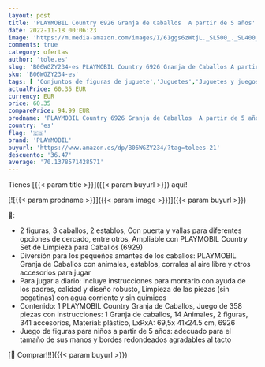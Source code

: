 ```yaml
---
layout: post
title: 'PLAYMOBIL Country 6926 Granja de Caballos  A partir de 5 años'
date: 2022-11-18 00:06:23
image: 'https://m.media-amazon.com/images/I/61ggs6zWtjL._SL500_._SL400_.jpg'
comments: true
category: ofertas
author: 'tole.es'
slug: 'B06WGZY234-es PLAYMOBIL Country 6926 Granja de Caballos A partir de 5 años'
sku: 'B06WGZY234-es'
tags: [ 'Conjuntos de figuras de juguete','Juguetes','Juguetes y juegos','Muñecos y figuras','playmobil','🇪🇸', ]
actualPrice: 60.35 EUR
currency: EUR
price: 60.35
comparePrice: 94.99 EUR
prodname: 'PLAYMOBIL Country 6926 Granja de Caballos  A partir de 5 años'
country: 'es'
flag: '🇪🇸'
brand: 'PLAYMOBIL'
buyurl: 'https://www.amazon.es/dp/B06WGZY234/?tag=tolees-21'
descuento: '36.47'
average: '70.1378571428571'
---
```


Tienes [{{< param title >}}]({{< param buyurl >}}) aqui!

[![{{< param prodname >}}]({{< param image >}})]({{< param buyurl >}})

🔎:

- 2 figuras, 3 caballos, 2 establos, Con puerta y vallas para diferentes opciones de cercado, entre otros, Ampliable con PLAYMOBIL Country Set de Limpieza para Caballos (6929)
- Diversión para los pequeños amantes de los caballos: PLAYMOBIL Granja de Caballos con animales, establos, corrales al aire libre y otros accesorios para jugar
- Para jugar a diario: Incluye instrucciones para montarlo con ayuda de los padres, calidad y diseño robusto, Limpieza de las piezas (sin pegatinas) con agua corriente y sin químicos
- Contenido: 1 PLAYMOBIL Country Granja de Caballos, Juego de 358 piezas con instrucciones: 1 Granja de caballos, 14 Animales, 2 figuras, 341 accesorios, Material: plástico, LxPxA: 69,5x 41x24.5 cm, 6926
- Juego de figuras para niños a partir de 5 años: adecuado para el tamaño de sus manos y bordes redondeados agradables al tacto

[🛒 Comprar!!!]({{< param buyurl >}})
